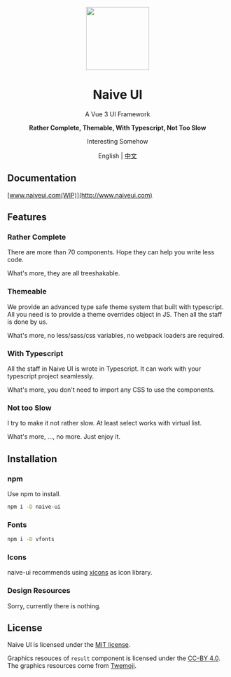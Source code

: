 <p align="center">
  <img width="144px" src="https://naiveui.oss-cn-hongkong.aliyuncs.com/naivelogo.svg" />
</p>

<h1 align="center">Naive UI</h1>
<p align="center">A Vue 3 UI Framework</p>
<p align="center"><b>Rather Complete, Themable, With Typescript, Not Too Slow</b></p>
<p align="center">Interesting Somehow</p>

<p align="center">English | <a href="README.zh-CN.md">中文</a></p>

## Documentation

[www.naiveui.com(WIP)](http://www.naiveui.com)

## Features

### Rather Complete

There are more than 70 components. Hope they can help you write less code.

What's more, they are all treeshakable.

### Themeable

We provide an advanced type safe theme system that built with typescript. All you need is to provide a theme overrides object in JS. Then all the staff is done by us.

What's more, no less/sass/css variables, no webpack loaders are required.

### With Typescript

All the staff in Naive UI is wrote in Typescript. It can work with your typescript project seamlessly.

What's more, you don't need to import any CSS to use the components.

### Not too Slow

I try to make it not rather slow. At least select works with virtual list.

What's more, ..., no more. Just enjoy it.

## Installation

### npm

Use npm to install.

```bash
npm i -D naive-ui
```

### Fonts

```bash
npm i -D vfonts
```

### Icons

naive-ui recommends using [xicons](https://www.xicons.org) as icon library.

### Design Resources

Sorry, currently there is nothing.

## License

Naive UI is licensed under the [MIT license](https://opensource.org/licenses/MIT).

Graphics resouces of `result` component is licensed under the [CC-BY 4.0](https://creativecommons.org/licenses/by/4.0/). The graphics resources come from [Twemoji](https://github.com/twitter/twemoji).
